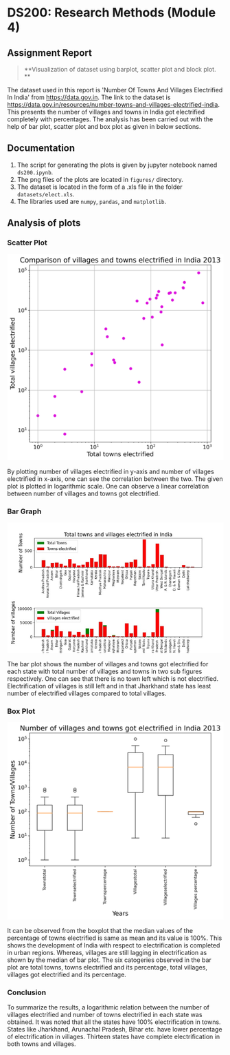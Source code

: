 # DS200: Research Methods (Module 4)

## Assignment Report

> **Visualization of dataset using barplot, scatter plot and block plot. **

The dataset used in this report is 'Number Of Towns And Villages Electrified In India' from https://data.gov.in. The link to the dataset is https://data.gov.in/resources/number-towns-and-villages-electrified-india. This presents the number of villages and towns in India got electrified completely with percentages. The analysis has been carried out with the help of bar plot, scatter plot and box plot as given in below sections.

## Documentation
1. The script for generating the plots is given by jupyter notebook named ```ds200.ipynb```.
2. The png files of the plots are located in ```figures/``` directory.
3. The dataset is located in the form of a .xls file in the folder ```datasets/elect.xls```.
4. The libraries used are ```numpy```, ```pandas```, and ```matplotlib```. 

## Analysis of plots

### Scatter Plot
![scatterplot](figures/scatterPlot.png)

By plotting number of villages electrified in y-axis and number of villages electrified in x-axis, one can see the correlation between the two. The given plot is plotted in logarithmic scale.  One can observe a linear correlation between number of villages and towns got electrified.

### Bar Graph
![bargraph](figures/barplot.jpg)

The bar plot shows the number of villages and towns got electrified for each state with total number of villages and towns in two sub figures respectively. One can see that there is no town left which is not electrified. Electrification of villages is still left and in that Jharkhand state has least number of electrified villages compared to total villages.

### Box Plot
![boxplot](figures/boxplot_log.png)

It can be observed from the boxplot that the median values of the percentage of towns electrified is same as mean and its value is 100%. This shows the development of India with respect to electrification is completed in urban regions. Whereas, villages are still lagging in electrification as shown by the median of bar plot. The six catogeries observed in the bar plot are total towns, towns electrified and its percentage, total villages, villages got electrified and its percentage.

### Conclusion
To summarize the results, a logarithmic relation between the number of villages electrified and number of towns electrified in each state was obtained. It was noted that all the states have 100% electrification in towns. States like Jharkhand, Arunachal Pradesh, Bihar etc. have lower percentage of electrification in villages. Thirteen states have complete electrification in both towns and villages.

